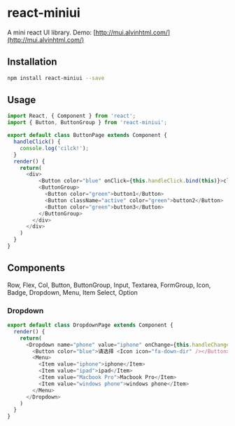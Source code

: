 # react-miniui

A mini react UI library. Demo: [http://mui.alvinhtml.com/](http://mui.alvinhtml.com/)


## Installation

```bash
npm install react-miniui --save
```

## Usage

```js
import React, { Component } from 'react';
import { Button, ButtonGroup } from 'react-miniui';

export default class ButtonPage extends Component {
  handleClick() {
    console.log('cilck!');
  }
  render() {
    return(
      <div>
          <Button color="blue" onClick={this.handleClick.bind(this)}>click</Button>
          <ButtonGroup>
            <Button color="green">button1</Button>
            <Button className="active" color="green">button2</Button>
            <Button color="green">button3</Button>
          </ButtonGroup>
        </div>
      </div>
    )
  }
}
```

## Components

Row, Flex, Col, Button, ButtonGroup, Input, Textarea, FormGroup, Icon, Badge, Dropdown, Menu, Item Select, Option

### Dropdown

```js
export default class DropdownPage extends Component {
  render() {
    return(
      <Dropdown name="phone" value="iphone" onChange={this.handleChange.bind(this)}>
        <Button color="blue">请选择 <Icon icon="fa-down-dir" /></Button>
        <Menu>
          <Item value="iphone">iphone</Item>
          <Item value="ipad">ipad</Item>
          <Item value="Macbook Pro">Macbook Pro</Item>
          <Item value="windows phone">windows phone</Item>
        </Menu>
      </Dropdown>
    )
  }
}
```
